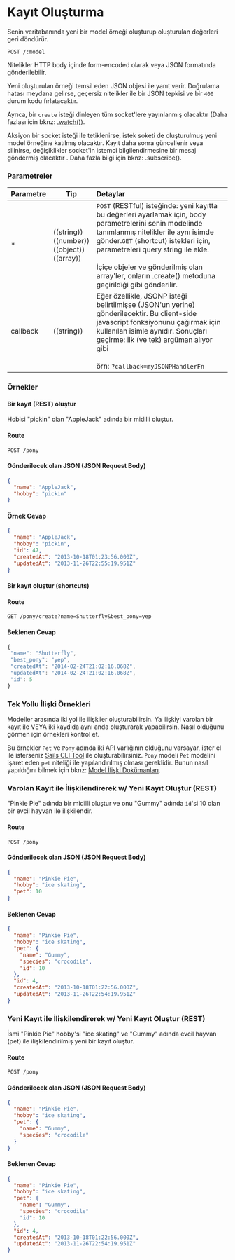 # Kayıt Oluşturma

Senin veritabanında yeni bir model örneği oluşturup oluşturulan değerleri geri döndürür.

```
POST /:model
```



Nitelikler HTTP body içinde form-encoded olarak veya JSON formatında gönderilebilir.

Yeni oluşturulan örneği temsil eden JSON objesi ile yanıt verir.  Doğrulama hatası meydana gelirse, geçersiz nitelikler ile bir JSON tepkisi ve bir `400` durum kodu fırlatacaktır.

Ayrıca, bir `create` isteği dinleyen tüm socket'lere yayınlanmış olacaktır (Daha fazlası için bknz: [.watch()](https://github.com/balderdashy/sails-docs/blob/master/reference/ModelMethods.md#watchrequest)).

Aksiyon bir socket isteği ile tetiklenirse, istek soketi de oluşturulmuş yeni model örneğine katılmış olacaktır. Kayıt daha sonra güncellenir veya silinirse, değişiklikler socket'in istemci bilgilendirmesine bir mesaj göndermiş olacaktır . Daha fazla bilgi için bknz: .subscribe().

### Parametreler

 Parametre      | Tip                                                       | Detaylar
 -------------- | --------------------------------------------------------- |:---------------------------------
 *              | ((string))<br/>((number))<br/>((object))<br/>((array))    | `POST` (RESTful) isteğinde: yeni kayıtta bu değerleri ayarlamak için, body parametrelerini senin modelinde tanımlanmış nitelikler ile aynı isimde gönder.`GET` (shortcut) istekleri için, parametreleri query string ile ekle. <br/> <br/> İçiçe objeler ve gönderilmiş olan array'ler, onların <a>.create()</a> metoduna geçirildiği gibi gönderilir.
 callback       | ((string))                                                | Eğer özellikle, JSONP isteği belirtilmişse (JSON'un yerine) gönderilecektir. Bu client-side javascript fonksiyonunu çağırmak için kullanılan isimle aynıdır. Sonuçları geçirme: ilk (ve tek) argüman alıyor gibi<br/> <br/> örn: `?callback=myJSONPHandlerFn`

### Örnekler

#### Bir kayıt (REST) oluştur

Hobisi "pickin" olan "AppleJack" adında bir midilli oluştur.

#### Route
`POST /pony`



#### Gönderilecek olan JSON (JSON Request Body)
```json
{
  "name": "AppleJack",
  "hobby": "pickin"
}
```

#### Örnek Cevap
```json
{
  "name": "AppleJack",
  "hobby": "pickin",
  "id": 47,
  "createdAt": "2013-10-18T01:23:56.000Z",
  "updatedAt": "2013-11-26T22:55:19.951Z"
}
```

#### Bir kayıt oluştur (shortcuts)

#### Route
`GET /pony/create?name=Shutterfly&best_pony=yep`

#### Beklenen Cevap

```javascript
{
 "name": "Shutterfly",
 "best_pony": "yep",
 "createdAt": "2014-02-24T21:02:16.068Z",
 "updatedAt": "2014-02-24T21:02:16.068Z",
 "id": 5
}

```


### Tek Yollu İlişki Örnekleri

Modeller arasında iki yol ile ilişkiler oluşturabilirsin.  Ya ilişkiyi varolan bir kayıt ile VEYA iki kaydıda aynı anda oluşturarak yapabilirsin.  Nasıl olduğunu görmen için örnekleri kontrol et.

Bu örnekler `Pet` ve `Pony` adında iki API varlığının olduğunu varsayar, ister el ile isterseniz [Sails CLI Tool](/#!documentation/reference/CommandLine/CommandLine.html) ile oluşturabilirsiniz. `Pony` modeli  `Pet` modelini işaret eden `pet` niteliği ile yapılandırılmış olması gereklidir. Bunun nasıl yapıldığını bilmek için bknz: [Model İlişki Dokümanları](./ModelAssociations.md).

### Varolan Kayıt ile İlişkilendirerek w/ Yeni Kayıt Oluştur (REST)

"Pinkie Pie" adında  bir midilli oluştur ve onu "Gummy" adında `id`'si 10 olan bir evcil hayvan ile ilişkilendir.

#### Route
`POST /pony`

#### Gönderilecek olan JSON (JSON Request Body)
```json
{
  "name": "Pinkie Pie",
  "hobby": "ice skating",
  "pet": 10
}
```

#### Beklenen Cevap
```json
{
  "name": "Pinkie Pie",
  "hobby": "ice skating",
  "pet": {
    "name": "Gummy",
    "species": "crocodile",
    "id": 10
  },
  "id": 4,
  "createdAt": "2013-10-18T01:22:56.000Z",
  "updatedAt": "2013-11-26T22:54:19.951Z"
}
```


### Yeni Kayıt ile İlişkilendirerek w/ Yeni Kayıt Oluştur (REST)

İsmi "Pinkie Pie" hobby'si "ice skating" ve "Gummy" adında evcil hayvan (pet) ile ilişkilendirilmiş yeni bir kayıt oluştur.

#### Route
`POST /pony`


#### Gönderilecek olan JSON (JSON Request Body)
```json
{
  "name": "Pinkie Pie",
  "hobby": "ice skating",
  "pet": {
    "name": "Gummy",
    "species": "crocodile"
  }
}
```

#### Beklenen Cevap
```json
{
  "name": "Pinkie Pie",
  "hobby": "ice skating",
  "pet": {
    "name": "Gummy",
    "species": "crocodile"
    "id": 10
  },
  "id": 4,
  "createdAt": "2013-10-18T01:22:56.000Z",
  "updatedAt": "2013-11-26T22:54:19.951Z"
}
```

<docmeta name="uniqueID" value="CreateARecord744986">
<docmeta name="displayName" value="create">

